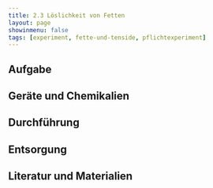 ```yaml
---
title: 2.3 Löslichkeit von Fetten
layout: page
showinmenu: false
tags: [experiment, fette-und-tenside, pflichtexperiment]
---
```


## Aufgabe

## Geräte und Chemikalien

## Durchführung

## Entsorgung

## Literatur und Materialien
